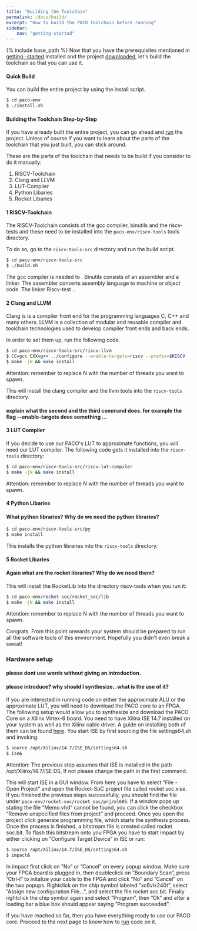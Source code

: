 ```yaml
---
title: "Building the Toolchain"
permalink: /docs/build/
excerpt: "How to build the PACO toolchain before running"
sidebar:
    nav: "getting-started"
---
```


{% include base_path %}
Now that you have the prerequisites mentioned in [getting -started](https://paco-cpu.github.io/paco-cpu/docs/getting-started/) installed and the project [downloaded](https://paco-cpu.github.io/paco-cpu/docs/download/), let's build the toolchain so that
you can use it.

#### Quick Build

You can build the entire project by using the install script.

```bash
$ cd paco-env
$ ./install.sh
```

#### Building the Toolchain Step-by-Step

If you have already built the entire project, you can go ahead and [run](https://paco-cpu.github.io/paco-cpu/docs/run/) the project. Unless of course if you want to learn about the parts of the toolchain that you just built, you can stick around. 

These are the parts of the toolchain that needs to be build if you consider to do it manually:

1. RISCV-Toolchain
2. Clang and LLVM
3. LUT-Compiler
4. Python Libaries
5. Rocket Libaries

#### 1 RISCV-Toolchain

The RISCV-Toolchain consists of the gcc compiler, binutils and the riscv-tests and these
need to be installed into the `paco-env/riscv-tools` tools directory.

To do so, go to the `riscv-tools-src` directory and run the build script.  

```bash
$ cd paco-env/riscv-tools-src
$ ./build.sh
```  

The gcc compiler is needed to . Binutils consists of an assembler and a linker. The assembler converts assembly language to machine or object code. The linker  Riscv-test ..

#### 2 Clang and LLVM

Clang is is a compiler front end for the programming languages C, C++ and many others. LLVM is a collection of modular and reusable compiler and toolchain technologies used to develop compiler front ends and back ends. 

In order to set them up, run the following code.   

```bash
$ cd paco-env/riscv-tools-src/riscv-llvm
$ CC=gcc CXX=g++ ../configure --enable-targets=riscv --prefix=$RISCV
$ make -jN && make install
```  
Attention: remember to replace N with the number of threads you want to spawn.

This will install the clang compiler and the llvm tools into the `riscv-tools` directory.

#### explain what the second and the third command does. for example the flag --enable-targets does something ...

#### 3 LUT Compiler
If you decide to use our PACO's LUT to approximate functions, you will need our LUT compiler. The following code gets it installed into the `riscv-tools` directory:  

```bash
$ cd paco-env/riscv-tools-src/riscv-lut-compiler
$ make -jN && make install
```  
Attention: remember to replace N with the number of threads you want to spawn.

#### 4 Python Libaries

#### What python libraries? Why do we need the python libraries?

```bash
$ cd paco-env/riscv-tools-src/py
$ make install
```
This installs the python libraries into the `riscv-tools` directory.

#### 5 Rocket Libaries

#### Again what are the rocket libraries? Why do we need them?

This will install the RocketLib into the directory riscv-tools when you run it:

```bash
$ cd paco-env/rocket-soc/rocket_soc/lib
$ make -jN && make install
```  
Attention: remember to replace N with the number of threads you want to spawn.  

Congrats. From this point onwards your system should be prepared to run all the software tools of this
environment. Hopefully you didn't even break a sweat!

### Hardware setup

#### please dont use words without giving an introduction. 
#### please introduce? why should I synthesize.. what is the use of it? 

If you are interested in running code on either the approximate ALU or the approximate LUT, you will need to download the PACO core to an FPGA. The following setup would allow you to synthesize and download the PACO Core on a Xilinx Virtex-6 board. You need to have Xilinx ISE 14.7 installed on your system as well as the Xilinx cable driver. A guide on installing both of them can be found [here](http://www.george-smart.co.uk/wiki/Xilinx_JTAG_Linux). You start ISE by first sourcing the file settings64.sh and invoking:

```bash
$ source /opt/Xilinx/14.7/ISE_DS/settings64.sh
$ ise&
```  

Attention: The previous step assumes that ISE is installed in the path /opt/Xilinx/14.7/ISE DS, If not please change the path in the first command.

This will start ISE in a GUI window. From here you have to select ”File - Open
Project” and open the Rocket-SoC project file called rocket soc.xise. If you finished the previous steps successfully, you should find the file under `paco-env/rocket-soc/rocket_soc/prj/ml605`. If a window pops
up stating the file ”Memo.vhd” cannot be found, you can click the checkbox ”Remove
unspecified files from project” and proceed. Once you open the project click generate
programming file, which starts the synthesis process. Once the process is finished, a
bitstream file is created called rocket soc.bit.
To flash this bitstream onto you FPGA you have to start impact by either clicking on
”Configure Target Device” in ISE or run:

```bash
$ source /opt/Xilinx/14.7/ISE_DS/settings64.sh
$ impact&
```

In impact first click on ”No” or ”Cancel” on every popup window. Make sure your FPGA board is plugged in, then doubleclick on
”Boundary Scan”, press ”Ctrl-I” to initalize your cable to the FPGA and click ”No” and
”Cancel” on the two popups. Rightclick on the chip symbol labeled ”xc6vlx240t”, select
”Assign new configuration File...”, and select the file rocket soc.bit. Finally rightclick
the chip symbol again and select ”Program”, then ”Ok” and after a loading bar a blue
box should appear saying ”Program succeeded”.

If you have reached so far, then you have everything ready to use our PACO core. Proceed to the next page to know how to [run](https://paco-cpu.github.io/paco-cpu/docs/run/) code on it.

